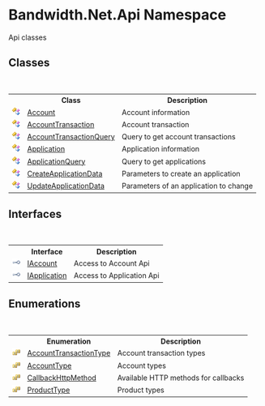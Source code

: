 ﻿# Bandwidth.Net.Api Namespace
 

Api classes


## Classes
&nbsp;<table><tr><th></th><th>Class</th><th>Description</th></tr><tr><td>![Public class](media/pubclass.gif "Public class")</td><td><a href ="T_Bandwidth_Net_Api_Account.md">Account</a></td><td>
Account information</td></tr><tr><td>![Public class](media/pubclass.gif "Public class")</td><td><a href ="T_Bandwidth_Net_Api_AccountTransaction.md">AccountTransaction</a></td><td>
Account transaction</td></tr><tr><td>![Public class](media/pubclass.gif "Public class")</td><td><a href ="T_Bandwidth_Net_Api_AccountTransactionQuery.md">AccountTransactionQuery</a></td><td>
Query to get account transactions</td></tr><tr><td>![Public class](media/pubclass.gif "Public class")</td><td><a href ="T_Bandwidth_Net_Api_Application.md">Application</a></td><td>
Application information</td></tr><tr><td>![Public class](media/pubclass.gif "Public class")</td><td><a href ="T_Bandwidth_Net_Api_ApplicationQuery.md">ApplicationQuery</a></td><td>
Query to get applications</td></tr><tr><td>![Public class](media/pubclass.gif "Public class")</td><td><a href ="T_Bandwidth_Net_Api_CreateApplicationData.md">CreateApplicationData</a></td><td>
Parameters to create an application</td></tr><tr><td>![Public class](media/pubclass.gif "Public class")</td><td><a href ="T_Bandwidth_Net_Api_UpdateApplicationData.md">UpdateApplicationData</a></td><td>
Parameters of an application to change</td></tr></table>

## Interfaces
&nbsp;<table><tr><th></th><th>Interface</th><th>Description</th></tr><tr><td>![Public interface](media/pubinterface.gif "Public interface")</td><td><a href ="T_Bandwidth_Net_Api_IAccount.md">IAccount</a></td><td>
Access to Account Api</td></tr><tr><td>![Public interface](media/pubinterface.gif "Public interface")</td><td><a href ="T_Bandwidth_Net_Api_IApplication.md">IApplication</a></td><td>
Access to Application Api</td></tr></table>

## Enumerations
&nbsp;<table><tr><th></th><th>Enumeration</th><th>Description</th></tr><tr><td>![Public enumeration](media/pubenumeration.gif "Public enumeration")</td><td><a href ="T_Bandwidth_Net_Api_AccountTransactionType.md">AccountTransactionType</a></td><td>
Account transaction types</td></tr><tr><td>![Public enumeration](media/pubenumeration.gif "Public enumeration")</td><td><a href ="T_Bandwidth_Net_Api_AccountType.md">AccountType</a></td><td>
Account types</td></tr><tr><td>![Public enumeration](media/pubenumeration.gif "Public enumeration")</td><td><a href ="T_Bandwidth_Net_Api_CallbackHttpMethod.md">CallbackHttpMethod</a></td><td>
Available HTTP methods for callbacks</td></tr><tr><td>![Public enumeration](media/pubenumeration.gif "Public enumeration")</td><td><a href ="T_Bandwidth_Net_Api_ProductType.md">ProductType</a></td><td>
Product types</td></tr></table>&nbsp;
